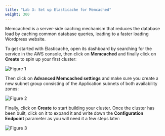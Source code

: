 ```yaml
---
title: "Lab 3: Set up Elasticache for Memcached"
weight: 300
---
```


Memcached is a server-side caching mechanism that reduces the database load by caching common database queries, leading to a faster loading Wordpress website.

To get started with Elasticache, open its dashboard by searching for the service in the AWS console, then click on **Memcached** and finally click on **Create** to spin up your first cluster:

![Figure 1](/images/ec1.png)

Then click on **Advanced Memcached settings** and make sure you create a new subnet group consisting of the Application subnets of both availability zones:

![Figure 2](/images/ec2.png)

Finally, click on **Create** to start building your cluster. Once the cluster has been built, click on it to expand it and write down the **Configuration Endpoint** parameter as you will need it a few steps later:

![Figure 3](/images/ec3.png)

